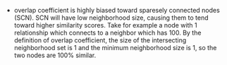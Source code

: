 - overlap coefficient is highly biased toward sparesely connected nodes (SCN). SCN will have low neighborhood size, causing them to tend toward higher similarity scores. Take for example a node with 1 relationship which connects to a neighbor which has 100. By the definition of overlap coefficient, the size of the intersecting neighborhood set is 1 and the minimum neighborhood size is 1, so the two nodes are 100% similar.
